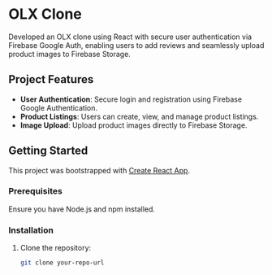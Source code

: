 # OLX Clone

Developed an OLX clone using React with secure user authentication via Firebase Google Auth, enabling users to add reviews and seamlessly upload product images to Firebase Storage.

## Project Features

- **User Authentication**: Secure login and registration using Firebase Google Authentication.
- **Product Listings**: Users can create, view, and manage product listings.
- **Image Upload**: Upload product images directly to Firebase Storage.


## Getting Started

This project was bootstrapped with [Create React App](https://github.com/facebook/create-react-app).

### Prerequisites

Ensure you have Node.js and npm installed.

### Installation

1. Clone the repository:
   ```bash
   git clone your-repo-url

